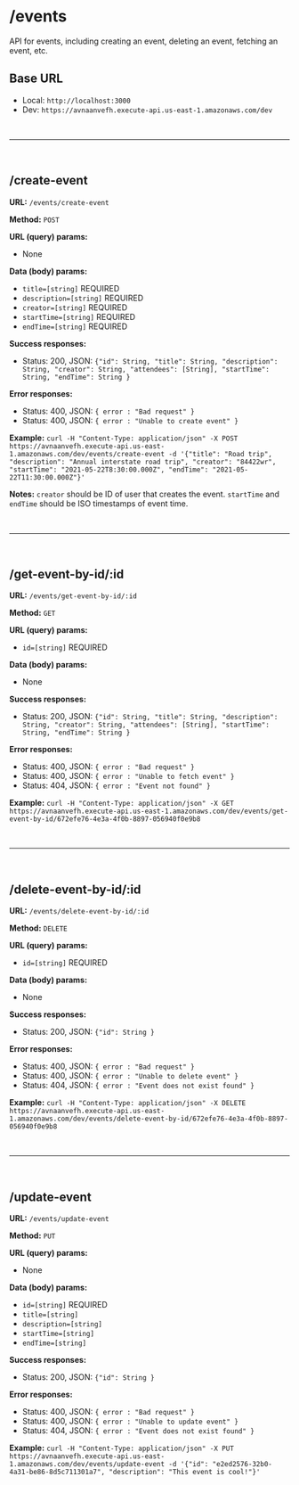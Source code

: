 # /events

API for events, including creating an event, deleting an event, fetching an event, etc.

## Base URL

- Local: `http://localhost:3000`
- Dev: `https://avnaanvefh.execute-api.us-east-1.amazonaws.com/dev`

<br /><hr /><br />

## /create-event

**URL:** `/events/create-event`

**Method:** `POST`

**URL (query) params:**

- None

**Data (body) params:**

- `title=[string]` REQUIRED
- `description=[string]` REQUIRED
- `creator=[string]` REQUIRED
- `startTime=[string]` REQUIRED
- `endTime=[string]` REQUIRED

**Success responses:**

- Status: 200, JSON: `{"id": String, "title": String, "description": String, "creator": String, "attendees": [String], "startTime": String, "endTime": String }`

**Error responses:**

- Status: 400, JSON: `{ error : "Bad request" }`
- Status: 400, JSON: `{ error : "Unable to create event" }`

**Example:** `curl -H "Content-Type: application/json" -X POST https://avnaanvefh.execute-api.us-east-1.amazonaws.com/dev/events/create-event -d '{"title": "Road trip", "description": "Annual interstate road trip", "creator": "84422wr", "startTime": "2021-05-22T8:30:00.000Z", "endTime": "2021-05-22T11:30:00.000Z"}'`

**Notes:** `creator` should be ID of user that creates the event. `startTime` and `endTime` should be ISO timestamps of event time.

<br /><hr /><br />

## /get-event-by-id/:id

**URL:** `/events/get-event-by-id/:id`

**Method:** `GET`

**URL (query) params:**

- `id=[string]` REQUIRED

**Data (body) params:**

- None

**Success responses:**

- Status: 200, JSON: `{"id": String, "title": String, "description": String, "creator": String, "attendees": [String], "startTime": String, "endTime": String }`

**Error responses:**

- Status: 400, JSON: `{ error : "Bad request" }`
- Status: 400, JSON: `{ error : "Unable to fetch event" }`
- Status: 404, JSON: `{ error : "Event not found" }`

**Example:** `curl -H "Content-Type: application/json" -X GET https://avnaanvefh.execute-api.us-east-1.amazonaws.com/dev/events/get-event-by-id/672efe76-4e3a-4f0b-8897-056940f0e9b8`

<br /><hr /><br />

## /delete-event-by-id/:id

**URL:** `/events/delete-event-by-id/:id`

**Method:** `DELETE`

**URL (query) params:**

- `id=[string]` REQUIRED

**Data (body) params:**

- None

**Success responses:**

- Status: 200, JSON: `{"id": String }`

**Error responses:**

- Status: 400, JSON: `{ error : "Bad request" }`
- Status: 400, JSON: `{ error : "Unable to delete event" }`
- Status: 404, JSON: `{ error : "Event does not exist found" }`

**Example:** `curl -H "Content-Type: application/json" -X DELETE https://avnaanvefh.execute-api.us-east-1.amazonaws.com/dev/events/delete-event-by-id/672efe76-4e3a-4f0b-8897-056940f0e9b8`

<br /><hr /><br />

## /update-event

**URL:** `/events/update-event`

**Method:** `PUT`

**URL (query) params:**

- None

**Data (body) params:**

- `id=[string]` REQUIRED
- `title=[string]`
- `description=[string]`
- `startTime=[string]`
- `endTime=[string]`

**Success responses:**

- Status: 200, JSON: `{"id": String }`

**Error responses:**

- Status: 400, JSON: `{ error : "Bad request" }`
- Status: 400, JSON: `{ error : "Unable to update event" }`
- Status: 404, JSON: `{ error : "Event does not exist found" }`

**Example:** `curl -H "Content-Type: application/json" -X PUT https://avnaanvefh.execute-api.us-east-1.amazonaws.com/dev/events/update-event -d '{"id": "e2ed2576-32b0-4a31-be86-8d5c711301a7", "description": "This event is cool!"}'`
